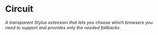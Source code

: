 Circuit
=======
*A transparent Stylus extension that lets you choose which browsers you need to support and provides only the needed fallbacks.*